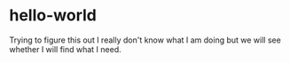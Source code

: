 # hello-world
Trying to figure this out
I really don't know what I am doing but we will see whether I will find what I need. 
